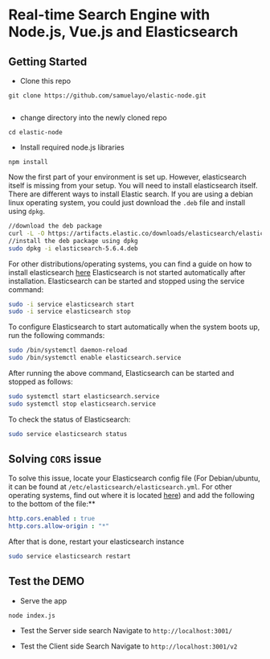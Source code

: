 # Real-time Search Engine with Node.js, Vue.js and Elasticsearch

## Getting Started

- Clone this repo
```
git clone https://github.com/samuelayo/elastic-node.git


```
- change directory into the newly cloned repo
```
cd elastic-node
```
- Install required node.js libraries
```
npm install
```
Now the first part of your environment is set up. However, elasticsearch itself is missing from your setup. You will need to install elasticsearch itself. 
There are different ways to install Elastic search. If you are using a debian linux operating system, you could just download the `.deb` file and install using `dpkg`.
```bash
//download the deb package
curl -L -O https://artifacts.elastic.co/downloads/elasticsearch/elasticsearch-5.6.4.deb
//install the deb package using dpkg
sudo dpkg -i elasticsearch-5.6.4.deb
```
For other distributions/operating systems, you can find a guide on how to install elasticsearch [here](https://www.elastic.co/guide/en/elasticsearch/reference/current/_installation.html)
Elasticsearch is not started automatically after installation. Elasticsearch can be started and stopped using the service command:
```bash
sudo -i service elasticsearch start
sudo -i service elasticsearch stop
```
To configure Elasticsearch to start automatically when the system boots up, run the following commands:
```bash
sudo /bin/systemctl daemon-reload
sudo /bin/systemctl enable elasticsearch.service
```
After running the above command, Elasticsearch can be started and stopped as follows:
```bash
sudo systemctl start elasticsearch.service
sudo systemctl stop elasticsearch.service
```
To check the status of Elasticsearch:
```bash
sudo service elasticsearch status
```

##  Solving `CORS` issue 

To solve this issue, locate your Elasticsearch config file (For Debian/ubuntu, it can be found at `/etc/elasticsearch/elasticsearch.yml`. For other operating systems, find out where it is located [here](https://www.elastic.co/guide/en/elasticsearch/reference/current/settings.html)) and add the following to the bottom of the file:**
```yaml
http.cors.enabled : true
http.cors.allow-origin : "*"
```
After that is done, restart your elasticsearch instance
```bash
sudo service elasticsearch restart
```

## Test the DEMO

- Serve the app

```
node index.js
```

- Test the Server side search
Navigate to `http://localhost:3001/`

- Test the Client side Search
Navigate to `http://localhost:3001/v2`


